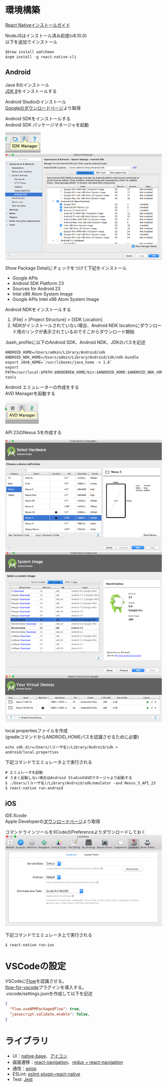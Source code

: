 # 環境構築

[React Nativeインストールガイド](https://facebook.github.io/react-native/docs/getting-started.html)

NodeJSはインストール済み前提(v8.10.0)  
以下を追加でインストール  

```
$brew install watchman
$npm install -g react-native-cli
```

## Android

Java 8のインストール  
[JDK 8](http://www.oracle.com/technetwork/java/javase/downloads/jdk8-downloads-2133151.html)をインストールする

Android Studioのインストール  
[Googleのダウンロードページ](https://developer.android.com/studio/index.html)より取得

Android SDKをインストールする  
Android SDK パッケージマネージャを起動

![Android SDK Manager](./docs/SDKManager.png)
![Android SDK](./docs/AndroidSDK.png)

Show Package Detailにチェックをつけて下記をインストール

* Google APIs
* Android SDK Platform 23
* Sources for Android 23
* Intel x86 Atom System Image
* Google APIs Intel x86 Atom System Image

Android NDKをインストールする  

1. [File] > [Project Structure] > [SDK Location]
2. NDKがインストールされていない場合、Android NDK locationにダウンロード用のリンクが表示されているのでそこからダウンロード開始

.bash_profileに以下のAndroid SDK、Android NDK、JDKのパスを記述

```.bash_profile
ANDROID_HOME=/Users/admin/Library/Android/sdk
ANDROID_NDK_HOME=/Users/admin/Library/Android/sdk/ndk-bundle
export JAVA_HOME=`/usr/libexec/java_home -v 1.8`
export PATH=/usr/local:$PATH:$NODEBREW_HOME/bin:$ANDROID_HOME:$ANDROID_NDK_HOME:$ANDROID_HOME/tools:$ANDROID_HOME/platform-tools
```

Android エミュレーターの作成をする  
AVD Managerを起動する  

![AVD Manager](./docs/AVDManager.png)

API 23のNexus 5を作成する  

![Nexus 5](./docs/Nexus5.png)  
![API23](./docs/API23.png)  
![AVD](./docs/AVD.png)  

local.propertiesファイルを作成  
(gradleコマンドからANDROID_HOMEパスを認識させるために必要)

```
echo sdk.dir=/Users/(ユーザ名)/Library/Android/sdk > android/local.properties
```

下記コマンドでエミュレータ上で実行される

```
# エミュレータを起動
# うまく起動しない場合はAndroid StudioのAVDマネージャより起動する
$ ./Users/(ユーザ名)/Library/Android/sdk/emulator -avd Nexus_5_API_23
$ react-native run-android
```

## iOS

IDE:Xcode  
Apple Developerの[ダウンロードページ](https://developer.apple.com/download/more/)より取得

コマンドラインツールをXCodeのPreferenceよりダウンロードしておく  
![コマンドラインツール](./docs/XcodeCommandLineTools.png)

下記コマンドでエミュレータ上で実行される

```
$ react-native run-ios
```

# VSCodeの設定
VSCodeに[Flow](https://flow.org/)を認識させる。  
[flow-for-vscode](https://github.com/flowtype/flow-for-vscode)プラグインを導入する。  
.vscode/settings.jsonを作成して以下を記述  

```settings.json
{
  "flow.useNPMPackagedFlow": true,
  "javascript.validate.enable": false,
}
```

# ライブラリ

* UI：[native-base](https://docs.nativebase.io/)、[アイコン](https://github.com/oblador/react-native-vector-icons)
* 画面遷移：[react-navigation](https://reactnavigation.org/docs/intro/)、[redux + react-navigation](https://qiita.com/kazuyuka76/items/6295e5ee282e5ba494a1)
* 通信：[axios](https://github.com/axios/axios)
* ESLint: [eslint-plugin-react-native](https://github.com/intellicode/eslint-plugin-react-native)
* Test: [Jest](http://jestjs.io/docs/ja/tutorial-react-native.html)
